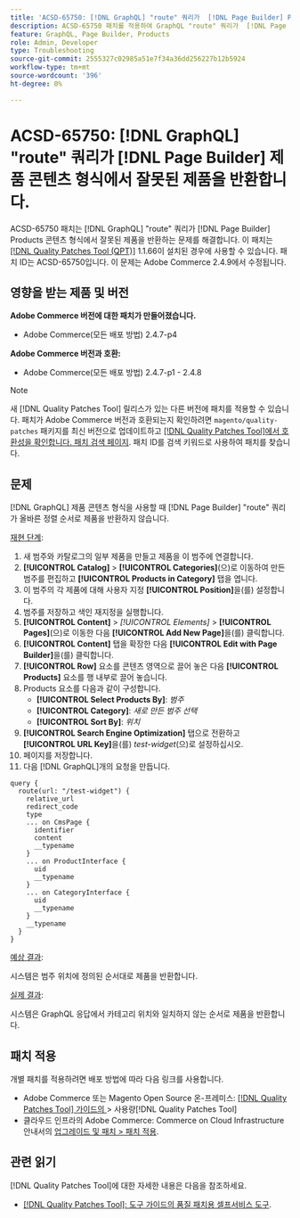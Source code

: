 ```yaml
---
title: 'ACSD-65750: [!DNL GraphQL] "route" 쿼리가  [!DNL Page Builder] Products 콘텐츠 형식에서 잘못된 제품을 반환합니다.'
description: ACSD-65750 패치를 적용하여 GraphQL "route" 쿼리가  [!DNL Page Builder] Products 콘텐츠 형식에서 잘못된 제품을 반환하는 Adobe Commerce 문제를 해결합니다.
feature: GraphQL, Page Builder, Products
role: Admin, Developer
type: Troubleshooting
source-git-commit: 2555327c02985a51e7f34a36dd256227b12b5924
workflow-type: tm+mt
source-wordcount: '396'
ht-degree: 0%

---
```



# ACSD-65750: [!DNL GraphQL] &quot;route&quot; 쿼리가 [!DNL Page Builder] 제품 콘텐츠 형식에서 잘못된 제품을 반환합니다.

ACSD-65750 패치는 [!DNL GraphQL] &quot;route&quot; 쿼리가 [!DNL Page Builder] Products 콘텐츠 형식에서 잘못된 제품을 반환하는 문제를 해결합니다. 이 패치는 [[!DNL Quality Patches Tool (QPT)]](/help/tools/quality-patches-tool/quality-patches-tool-to-self-serve-quality-patches.md) 1.1.66이 설치된 경우에 사용할 수 있습니다. 패치 ID는 ACSD-65750입니다. 이 문제는 Adobe Commerce 2.4.9에서 수정됩니다.

## 영향을 받는 제품 및 버전

**Adobe Commerce 버전에 대한 패치가 만들어졌습니다.**

* Adobe Commerce(모든 배포 방법) 2.4.7-p4

**Adobe Commerce 버전과 호환:**

* Adobe Commerce(모든 배포 방법) 2.4.7-p1 - 2.4.8

>[!NOTE]
>
>새 [!DNL Quality Patches Tool] 릴리스가 있는 다른 버전에 패치를 적용할 수 있습니다. 패치가 Adobe Commerce 버전과 호환되는지 확인하려면 `magento/quality-patches` 패키지를 최신 버전으로 업데이트하고 [[!DNL Quality Patches Tool]에서 호환성을 확인합니다. 패치 검색 페이지](https://experienceleague.adobe.com/tools/commerce-quality-patches/index.html). 패치 ID를 검색 키워드로 사용하여 패치를 찾습니다.

## 문제

[!DNL GraphQL] 제품 콘텐츠 형식을 사용할 때 [!DNL Page Builder] &quot;route&quot; 쿼리가 올바른 정렬 순서로 제품을 반환하지 않습니다.

<u>재현 단계</u>:

1. 새 범주와 카탈로그의 일부 제품을 만들고 제품을 이 범주에 연결합니다.
1. **[!UICONTROL Catalog]** > **[!UICONTROL Categories]**(으)로 이동하여 만든 범주를 편집하고 **[!UICONTROL Products in Category]** 탭을 엽니다.
1. 이 범주의 각 제품에 대해 사용자 지정 **[!UICONTROL Position]**&#x200B;을(를) 설정합니다.
1. 범주를 저장하고 색인 재지정을 실행합니다.
1. **[!UICONTROL Content]** > *[!UICONTROL Elements]* > **[!UICONTROL Pages]**(으)로 이동한 다음 **[!UICONTROL Add New Page]**&#x200B;을(를) 클릭합니다.
1. **[!UICONTROL Content]** 탭을 확장한 다음 **[!UICONTROL Edit with Page Builder]**&#x200B;을(를) 클릭합니다.
1. **[!UICONTROL Row]** 요소를 콘텐츠 영역으로 끌어 놓은 다음 **[!UICONTROL Products]** 요소를 행 내부로 끌어 놓습니다.
1. Products 요소를 다음과 같이 구성합니다.
   * **[!UICONTROL Select Products By]**: *범주*
   * **[!UICONTROL Category]**: *새로 만든 범주 선택*
   * **[!UICONTROL Sort By]**: *위치*
1. **[!UICONTROL Search Engine Optimization]** 탭으로 전환하고 **[!UICONTROL URL Key]**&#x200B;을(를) *test-widget*(으)로 설정하십시오.
1. 페이지를 저장합니다.
1. 다음 [!DNL GraphQL]개의 요청을 만듭니다.

```
query {
  route(url: "/test-widget") {
    relative_url
    redirect_code
    type
    ... on CmsPage {
      identifier
      content
      __typename
    }
    ... on ProductInterface {
      uid
      __typename
    }
    ... on CategoryInterface {
      uid
      __typename
    }
    __typename
  }
}
```

<u>예상 결과</u>:

시스템은 범주 위치에 정의된 순서대로 제품을 반환합니다.

<u>실제 결과</u>:

시스템은 GraphQL 응답에서 카테고리 위치와 일치하지 않는 순서로 제품을 반환합니다.

## 패치 적용

개별 패치를 적용하려면 배포 방법에 따라 다음 링크를 사용합니다.

* Adobe Commerce 또는 Magento Open Source 온-프레미스: [[!DNL Quality Patches Tool]  가이드의 ](/help/tools/quality-patches-tool/usage.md)> 사용량[!DNL Quality Patches Tool]
* 클라우드 인프라의 Adobe Commerce: Commerce on Cloud Infrastructure 안내서의 [업그레이드 및 패치 > 패치 적용](https://experienceleague.adobe.com/docs/commerce-cloud-service/user-guide/develop/upgrade/apply-patches.html).

## 관련 읽기

[!DNL Quality Patches Tool]에 대한 자세한 내용은 다음을 참조하세요.

* [[!DNL Quality Patches Tool]: 도구 가이드의 품질 패치용 셀프서비스 도구](/help/tools/quality-patches-tool/quality-patches-tool-to-self-serve-quality-patches.md).
